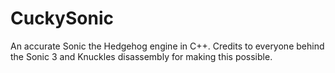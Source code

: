 # CuckySonic
An accurate Sonic the Hedgehog engine in C++.
Credits to everyone behind the Sonic 3 and Knuckles disassembly for making this possible.
